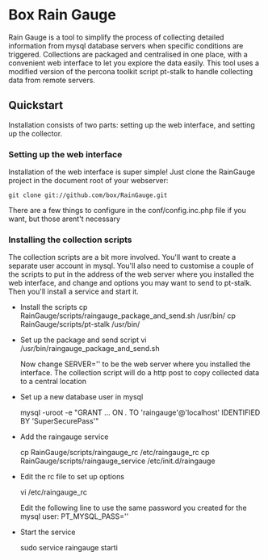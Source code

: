 Box Rain Gauge
==============

Rain Gauge is a tool to simplify the process of collecting detailed information from mysql database servers when specific conditions are triggered.  Collections are packaged and centralised in one place, with a convenient web interface to let you explore the data easily.  This tool uses a modified version of the percona toolkit script pt-stalk to handle collecting data from remote servers.

## Quickstart

Installation consists of two parts: setting up the web interface, and setting up the collector.

### Setting up the web interface

Installation of the web interface is super simple!  Just clone the RainGauge project in the document root of your webserver:

	git clone git://github.com/box/RainGauge.git

There are a few things to configure in the conf/config.inc.php file if you want, but those arent't necessary

### Installing the collection scripts

The collection scripts are a bit more involved. You'll want to create a separate user account in mysql.  You'll also need to customise a couple of the scripts to put in the address of the web server where you installed the web interface, and change and options you may want to send to pt-stalk.  Then you'll install a service and start it.

* Install the scripts
	cp RainGauge/scripts/raingauge_package_and_send.sh /usr/bin/
	cp RainGauge/scripts/pt-stalk /usr/bin/

* Set up the package and send script
	vi /usr/bin/raingauge_package_and_send.sh

  Now change SERVER='' to be the web server where you installed the interface.  The collection script will do a http post to copy collected data to a central location

* Set up a new database user in mysql

	mysql -uroot -e "GRANT ... ON *.* TO 'raingauge'@'localhost' IDENTIFIED BY 'SuperSecurePass'"

* Add the raingauge service

	cp RainGauge/scripts/raingauge_rc /etc/raingauge_rc
	cp RainGauge/scripts/raingauge_service /etc/init.d/raingauge

* Edit the rc file to set up options

	vi /etc/raingauge_rc

  Edit the following line to use the same password you created for the mysql user:
	PT_MYSQL_PASS=''

* Start the service

	sudo service raingauge starti
